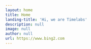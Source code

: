 ```yaml
---
layout: home
title: Home
landing-title: 'Hi, we are Timelabs'
description: null
image: null
author: null
url: https://www.bing2.com
---
```



